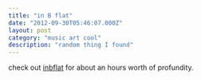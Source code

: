 ```yaml
---
title: "in B flat"
date: "2012-09-30T05:46:07.000Z"
layout: post
category: "music art cool"
description: "random thing I found"
---
```


check out [inbflat](http://inbflat.net) for about an hours worth of profundity.
